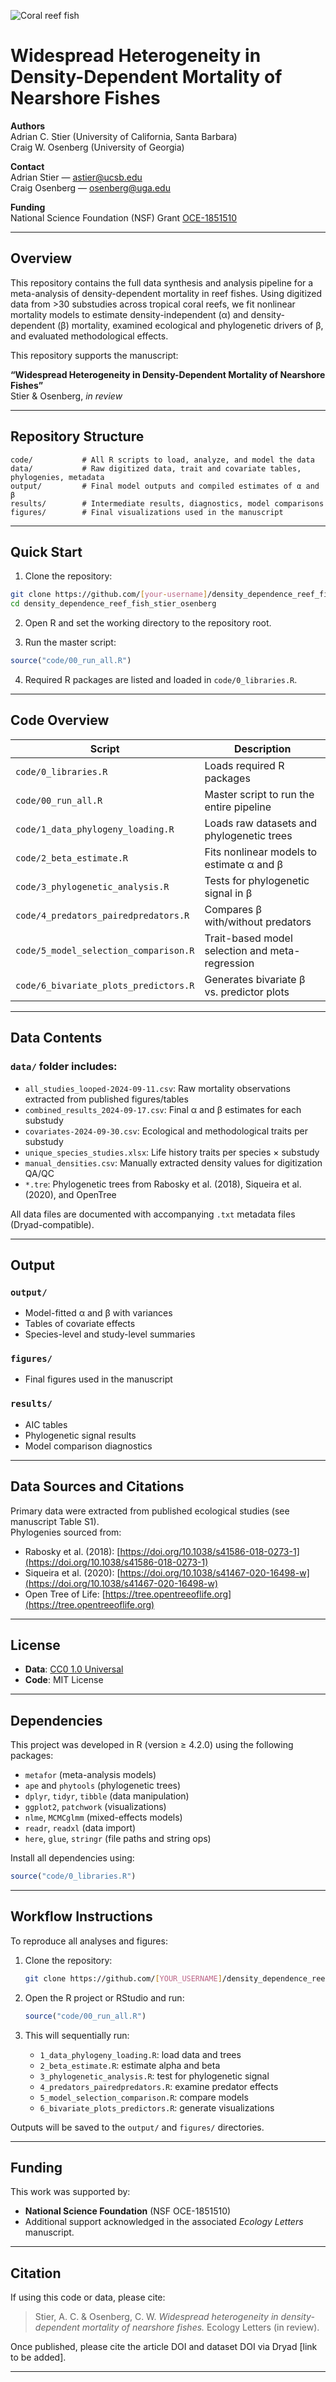 ![Coral reef fish](images/AdobeStock_466179536.jpeg)

# Widespread Heterogeneity in Density-Dependent Mortality of Nearshore Fishes

**Authors**  
Adrian C. Stier (University of California, Santa Barbara)  
Craig W. Osenberg (University of Georgia)  

**Contact**  
Adrian Stier — astier@ucsb.edu  
Craig Osenberg — osenberg@uga.edu  

**Funding**  
National Science Foundation (NSF) Grant [OCE-1851510](https://www.nsf.gov/awardsearch/showAward?AWD_ID=1851510)

---

## Overview

This repository contains the full data synthesis and analysis pipeline for a meta-analysis of density-dependent mortality in reef fishes. Using digitized data from >30 substudies across tropical coral reefs, we fit nonlinear mortality models to estimate density-independent (α) and density-dependent (β) mortality, examined ecological and phylogenetic drivers of β, and evaluated methodological effects.

This repository supports the manuscript:

**“Widespread Heterogeneity in Density-Dependent Mortality of Nearshore Fishes”**  
Stier & Osenberg, *in review*

---

## Repository Structure

```
code/           # All R scripts to load, analyze, and model the data
data/           # Raw digitized data, trait and covariate tables, phylogenies, metadata
output/         # Final model outputs and compiled estimates of α and β
results/        # Intermediate results, diagnostics, model comparisons
figures/        # Final visualizations used in the manuscript
```

---

## Quick Start

1. Clone the repository:

```bash
git clone https://github.com/[your-username]/density_dependence_reef_fish_stier_osenberg.git
cd density_dependence_reef_fish_stier_osenberg
```

2. Open R and set the working directory to the repository root.

3. Run the master script:

```r
source("code/00_run_all.R")
```

4. Required R packages are listed and loaded in `code/0_libraries.R`.

---

## Code Overview

| Script | Description |
|--------|-------------|
| `code/0_libraries.R` | Loads required R packages |
| `code/00_run_all.R` | Master script to run the entire pipeline |
| `code/1_data_phylogeny_loading.R` | Loads raw datasets and phylogenetic trees |
| `code/2_beta_estimate.R` | Fits nonlinear models to estimate α and β |
| `code/3_phylogenetic_analysis.R` | Tests for phylogenetic signal in β |
| `code/4_predators_pairedpredators.R` | Compares β with/without predators |
| `code/5_model_selection_comparison.R` | Trait-based model selection and meta-regression |
| `code/6_bivariate_plots_predictors.R` | Generates bivariate β vs. predictor plots |

---

## Data Contents

### `data/` folder includes:
- `all_studies_looped-2024-09-11.csv`: Raw mortality observations extracted from published figures/tables
- `combined_results_2024-09-17.csv`: Final α and β estimates for each substudy
- `covariates-2024-09-30.csv`: Ecological and methodological traits per substudy
- `unique_species_studies.xlsx`: Life history traits per species × substudy
- `manual_densities.csv`: Manually extracted density values for digitization QA/QC
- `*.tre`: Phylogenetic trees from Rabosky et al. (2018), Siqueira et al. (2020), and OpenTree

All data files are documented with accompanying `.txt` metadata files (Dryad-compatible).

---

## Output

### `output/`
- Model-fitted α and β with variances
- Tables of covariate effects
- Species-level and study-level summaries

### `figures/`
- Final figures used in the manuscript

### `results/`
- AIC tables
- Phylogenetic signal results
- Model comparison diagnostics

---

## Data Sources and Citations

Primary data were extracted from published ecological studies (see manuscript Table S1).  
Phylogenies sourced from:

- Rabosky et al. (2018): [https://doi.org/10.1038/s41586-018-0273-1](https://doi.org/10.1038/s41586-018-0273-1)
- Siqueira et al. (2020): [https://doi.org/10.1038/s41467-020-16498-w](https://doi.org/10.1038/s41467-020-16498-w)
- Open Tree of Life: [https://tree.opentreeoflife.org](https://tree.opentreeoflife.org)

---

## License

- **Data**: [CC0 1.0 Universal](https://creativecommons.org/publicdomain/zero/1.0/)
- **Code**: MIT License

---

## Dependencies

This project was developed in R (version ≥ 4.2.0) using the following packages:

- `metafor` (meta-analysis models)
- `ape` and `phytools` (phylogenetic trees)
- `dplyr`, `tidyr`, `tibble` (data manipulation)
- `ggplot2`, `patchwork` (visualizations)
- `nlme`, `MCMCglmm` (mixed-effects models)
- `readr`, `readxl` (data import)
- `here`, `glue`, `stringr` (file paths and string ops)

Install all dependencies using:

```r
source("code/0_libraries.R")
```

---

## Workflow Instructions

To reproduce all analyses and figures:

1. Clone the repository:
   ```bash
   git clone https://github.com/[YOUR_USERNAME]/density_dependence_reef_fish_stier_osenberg.git
   ```

2. Open the R project or RStudio and run:
   ```r
   source("code/00_run_all.R")
   ```

3. This will sequentially run:
   - `1_data_phylogeny_loading.R`: load data and trees
   - `2_beta_estimate.R`: estimate alpha and beta
   - `3_phylogenetic_analysis.R`: test for phylogenetic signal
   - `4_predators_pairedpredators.R`: examine predator effects
   - `5_model_selection_comparison.R`: compare models
   - `6_bivariate_plots_predictors.R`: generate visualizations

Outputs will be saved to the `output/` and `figures/` directories.

---

## Funding

This work was supported by:

- **National Science Foundation** (NSF OCE-1851510)
- Additional support acknowledged in the associated *Ecology Letters* manuscript.

---

## Citation

If using this code or data, please cite:

> Stier, A. C. & Osenberg, C. W. *Widespread heterogeneity in density-dependent mortality of nearshore fishes.* Ecology Letters (in review).

Once published, please cite the article DOI and dataset DOI via Dryad [link to be added].

---
